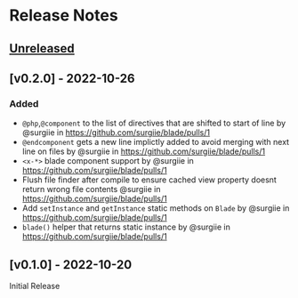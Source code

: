 # Release Notes

## [Unreleased](https://github.com/surgiie/blade/compare/v0.2.0...master)
## [v0.2.0] - 2022-10-26

### Added

- `@php`,`@component` to the list of directives that are shifted to start of line by @surgiie in https://github.com/surgiie/blade/pulls/1
- `@endcomponent` gets a new line implictly added to avoid merging with next line on files by @surgiie in https://github.com/surgiie/blade/pulls/1
- `<x-*>` blade component support by @surgiie in https://github.com/surgiie/blade/pulls/1
- Flush file finder after compile to ensure cached view property doesnt return wrong file contents @surgiie in https://github.com/surgiie/blade/pulls/1
- Add `setInstance` and `getInstance` static methods on `Blade` by @surgiie in https://github.com/surgiie/blade/pulls/1
- `blade()` helper that returns static instance by @surgiie in https://github.com/surgiie/blade/pulls/1

## [v0.1.0] - 2022-10-20

Initial Release
